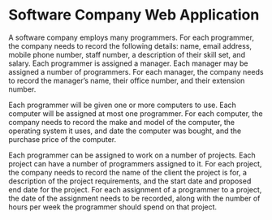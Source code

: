 # Software Company Web Application

A software company employs many programmers. For each programmer, the company needs to record the following details: name, email address, mobile phone number, staff number, a description of their skill set, and salary. Each programmer is assigned a manager. Each manager may be assigned a number of programmers. For each manager, the company needs to record the manager’s name, their office number, and their extension number.

Each programmer will be given one or more computers to use. Each computer will be assigned at most one programmer. For each computer, the company needs to record the make and model of the computer, the operating system it uses, and date the computer was bought, and the purchase price of the computer. 

Each programmer can be assigned to work on a number of projects. Each project can have a number of programmers assigned to it. For each project, the company needs to record the name of the client the project is for, a description of the project requirements, and the start date and proposed end date for the project. For each assignment of a programmer to a project, the date of the assignment needs to be recorded, along with the number of hours per week the programmer should spend on that project.


